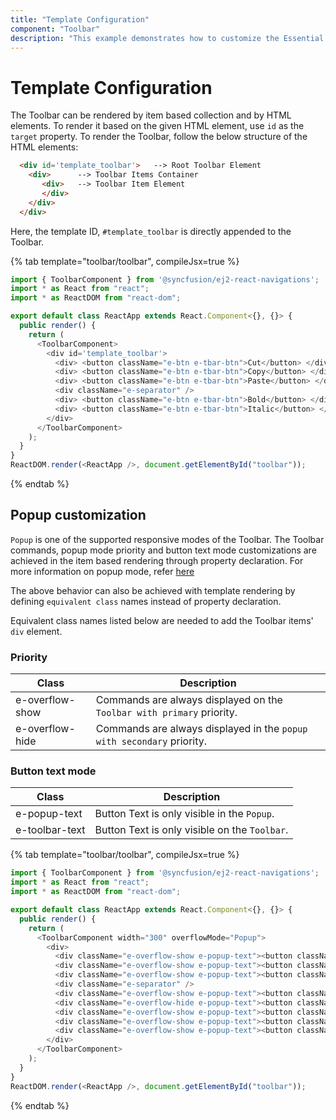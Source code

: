 ```yaml
---
title: "Template Configuration"
component: "Toolbar"
description: "This example demonstrates how to customize the Essential JS 2 Toolbar control based on different needs."
---
```


# Template Configuration

The Toolbar can be rendered by item based collection and by HTML elements.  To render it based on the given HTML element, use `id`
as the `target` property. To render the Toolbar, follow the below structure of the HTML elements:

```html
  <div id='template_toolbar'>   --> Root Toolbar Element
    <div>      --> Toolbar Items Container
       <div>   --> Toolbar Item Element
       </div>
    </div>
  </div>
```

Here, the template ID, `#template_toolbar` is directly appended to the Toolbar.

{% tab template="toolbar/toolbar", compileJsx=true %}

```typescript
import { ToolbarComponent } from '@syncfusion/ej2-react-navigations';
import * as React from "react";
import * as ReactDOM from "react-dom";

export default class ReactApp extends React.Component<{}, {}> {
  public render() {
    return (
      <ToolbarComponent>
        <div id='template_toolbar'>
          <div> <button className="e-btn e-tbar-btn">Cut</button> </div>
          <div> <button className="e-btn e-tbar-btn">Copy</button> </div>
          <div> <button className="e-btn e-tbar-btn">Paste</button> </div>
          <div className="e-separator" />
          <div> <button className="e-btn e-tbar-btn">Bold</button> </div>
          <div> <button className="e-btn e-tbar-btn">Italic</button> </div>
        </div>
      </ToolbarComponent>
    );
  }
}
ReactDOM.render(<ReactApp />, document.getElementById("toolbar"));

```

{% endtab %}

## Popup customization

`Popup` is one of the supported responsive modes of the Toolbar. The Toolbar commands, popup mode priority and button text mode
customizations are
achieved in the item based rendering through property declaration. For more information on popup mode, refer [here](./responsive-mode/)

The above behavior can also be achieved with template rendering by defining `equivalent class` names instead of property declaration.

Equivalent class names listed below are needed to add the Toolbar items' `div` element.

### Priority

Class              | Description
------------       | -------------
  e-overflow-show  | Commands are always displayed on the `Toolbar with primary` priority.
  e-overflow-hide  | Commands are always displayed in the `popup with secondary` priority.

### Button text mode

  Class         | Description
------------       | -------------
  e-popup-text     | Button Text is only visible in the `Popup`.
  e-toolbar-text   | Button Text is only visible on the `Toolbar`.

{% tab template="toolbar/toolbar", compileJsx=true %}

```typescript
import { ToolbarComponent } from '@syncfusion/ej2-react-navigations';
import * as React from "react";
import * as ReactDOM from "react-dom";

export default class ReactApp extends React.Component<{}, {}> {
  public render() {
    return (
      <ToolbarComponent width="300" overflowMode="Popup">
        <div>
          <div className="e-overflow-show e-popup-text"><button className="e-btn e-tbar-btn"><span className="e-cut-icon tb-icons e-icons e-btn-icon" /><div className="e-tbar-btn-text">Cut</div></button> </div>
          <div className="e-overflow-show e-popup-text"><button className="e-btn e-tbar-btn"><span className="e-copy-icon tb-icons e-icons e-btn-icon" /><div className="e-tbar-btn-text">Copy</div></button> </div>
          <div className="e-overflow-show e-popup-text"><button className="e-btn e-tbar-btn"><span className="e-paste-icon tb-icons e-icons e-btn-icon" /><div className="e-tbar-btn-text">Paste</div></button> </div>
          <div className="e-separator" />
          <div className="e-overflow-show e-popup-text"><button className="e-btn e-tbar-btn"><span className="e-bold-icon tb-icons e-icons e-btn-icon" /><div className="e-tbar-btn-text">Bold</div></button> </div>
          <div className="e-overflow-hide e-popup-text"><button className="e-btn e-tbar-btn"><span className="e-underline-icon tb-icons e-icons e-btn-icon" /><div className="e-tbar-btn-text">Underline</div></button> </div>
          <div className="e-overflow-show e-popup-text"><button className="e-btn e-tbar-btn"><span className="e-italic-icon tb-icons e-icons e-btn-icon" /><div className="e-tbar-btn-text">Italic</div></button> </div>
          <div className="e-overflow-show e-popup-text"><button className="e-btn e-tbar-btn"><span className="e-ascending-icon tb-icons e-icons e-btn-icon" /><div className="e-tbar-btn-text">A-Z Sort</div></button> </div>
          <div className="e-overflow-show e-popup-text"><button className="e-btn e-tbar-btn"><span className="e-descending-icon tb-icons e-icons e-btn-icon" /><div className="e-tbar-btn-text">Z-A Sort</div></button> </div>
        </div>
      </ToolbarComponent>
    );
  }
}
ReactDOM.render(<ReactApp />, document.getElementById("toolbar"));

```

{% endtab %}
